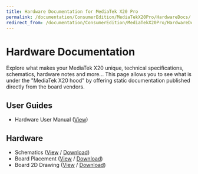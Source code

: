```yaml
---
title: Hardware Documentation for MediaTek X20 Pro
permalink: /documentation/ConsumerEdition/MediaTekX20Pro/HardwareDocs/
redirect_from: /documentation/ConsumerEdition/MediaTekX20Pro/HardwareDocs/README.md/
---
```

# Hardware Documentation

Explore what makes your MediaTek X20 unique, technical specifications, schematics, hardware notes and more... This page allows you to see what is under the "MediaTek X20 hood" by offering static documentation published directly from the board vendors.

## User Guides

- Hardware User Manual ([View](HardwareUserManual.md))


## Hardware

- Schematics ([View](https://github.com/96boards/documentation/blob/master/ConsumerEdition/MediaTekX20Pro/HardwareDocs/MediaTekX20Pro_Schematics.pdf) / [Download](https://github.com/96boards/documentation/raw/master/ConsumerEdition/MediaTekX20Pro/HardwareDocs/MediaTekX20Pro_Schematics.pdf))
- Board Placement ([View](https://github.com/96boards/documentation/blob/master/ConsumerEdition/MediaTekX20Pro/HardwareDocs/MediaTekX20Pro_BoardPlacement.pdf) / [Download](https://github.com/96boards/documentation/raw/master/ConsumerEdition/MediaTekX20Pro/HardwareDocs/MediaTekX20Pro_BoardPlacement.pdf))
- Board 2D Drawing ([View](https://github.com/96boards/documentation/blob/master/ConsumerEdition/MediaTekX20Pro/HardwareDocs/MediaTekX20%20Pro_Board_2D%20Drawing.rar) / [Download](https://github.com/96boards/documentation/raw/master/ConsumerEdition/MediaTekX20Pro/HardwareDocs/MediaTekX20%20Pro_Board_2D%20Drawing.rar))
